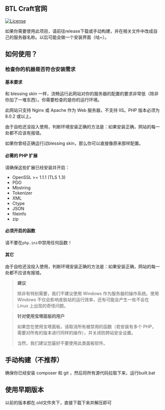 ## BTL Craft官网

[![License](https://img.shields.io/github/license/Rene8028/carpet-iee-addition.svg)](https://www.gnu.org/licenses/quick-guide-gplv3.html)

如果你需要使用此项目，请前往release下载或手动构建，并在相关文件中改成自己的服务器名称。以后可能会做一个安装界面（咕~）。

## 如何使用？

### 检查你的机器是否符合安装需求

#### 基本要求

和 blessing skin 一样，流畅运行此网站对你的服务器的配置的要求非常低（除非你加了一堆东西）。你需要检查的是你的运行环境。

此网站只支持 Nginx 或 Apache 作为 Web 服务器，不支持 IIS。PHP 版本必须为 8.0.2 或以上。

由于自检还没投入使用，判断环境安装正确的方法是：如果安装正确，网站的每一处都不应该有报错。

如果你曾经正确运行过blessing skin，那么你可以直接像原来那样配置。

#### 必需的 PHP 扩展

请确保这些扩展已经安装并开启：

- OpenSSL >= 1.1.1 (TLS 1.3)
- PDO
- Mbstring
- Tokenizer
- XML
- Ctype
- JSON
- fileinfo
- zip

#### 必须开启的函数


请不要在`php.ini`中禁用任何函数！

#### 其它

由于自检还没投入使用，判断环境安装正确的方法是：如果安装正确，网站的每一处都不应该有报错。

> **建议**
> 
> 除非有特别需要，我们不建议使用 Windows 作为服务器的操作系统。使用 Windows 不仅会影响皮肤站的运行效率，还有可能会产生一些不会在 Linux 上出现的奇怪问题。

> **针对使用宝塔面板的用户**
> 
> 如果您在使用宝塔面板，请取消所有被禁用的函数（若安装有多个 PHP，需要对所有的版本进行同样的操作），并关闭防跨站安全设置。
> 
> 当然，我们建议您最好不要使用此类面板软件。

## 手动构建（不推荐）

确保你已经安装 composer 和 git ，然后将所有源代码拉取下来，运行built.bat
  
## 使用早期版本

以前的版本都在.old文件夹下，直接下载下来并解压即可
